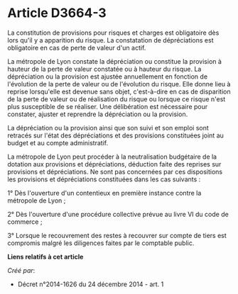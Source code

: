 # Article D3664-3

La constitution de provisions pour risques et charges est obligatoire dès lors qu'il y a apparition du risque. La
constatation de dépréciations est obligatoire en cas de perte de valeur d'un actif. 

La métropole de Lyon constate la dépréciation ou constitue la provision à hauteur de la perte de valeur constatée ou à
hauteur du risque. La dépréciation ou la provision est ajustée annuellement en fonction de l'évolution de la perte de valeur
ou de l'évolution du risque. Elle donne lieu à reprise lorsqu'elle est devenue sans objet, c'est-à-dire en cas de disparition
de la perte de valeur ou de réalisation du risque ou lorsque ce risque n'est plus susceptible de se réaliser. Une
délibération est nécessaire pour constater, ajuster et reprendre la dépréciation ou la provision. 

La dépréciation ou la provision ainsi que son suivi et son emploi sont retracés sur l'état des dépréciations et des
provisions constituées joint au budget et au compte administratif. 

La métropole de Lyon peut procéder à la neutralisation budgétaire de la dotation aux provisions et dépréciations, déduction
faite des reprises sur provisions et dépréciations. Ne sont pas concernées par ces dispositions les provisions et
dépréciations constituées dans les cas suivants : 

1° Dès l'ouverture d'un contentieux en première instance contre la métropole de Lyon ; 

2° Dès l'ouverture d'une procédure collective prévue au livre VI du code de commerce ; 

3° Lorsque le recouvrement des restes à recouvrer sur compte de tiers est compromis malgré les diligences faites par le
comptable public.

**Liens relatifs à cet article**

_Créé par_:

  - Décret n°2014-1626 du 24 décembre 2014 - art. 1
